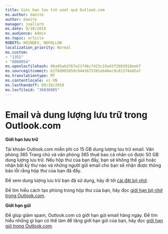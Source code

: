```yaml
---
title: Giới hạn lưu trữ vượt quá Outlook.com
ms.author: daeite
author: daeite
manager: joallard
ms.date: 9/10/2019
ms.audience: Admin
ms.topic: article
ROBOTS: NOINDEX, NOFOLLOW
localization_priority: Normal
ms.custom:
- "1351"
- "8000054"
ms.openlocfilehash: 08a95ab3767e21f46cf423c33e43f2693918ee67
ms.sourcegitcommit: b2f8d965859c9443675391eb48ec9c81374a92a7
ms.translationtype: MT
ms.contentlocale: vi-VN
ms.lasthandoff: 09/10/2019
ms.locfileid: "36836085"
---
```

# <a name="email-and-storage-quota-in-outlookcom"></a>Email và dung lượng lưu trữ trong Outlook.com

**Giới hạn lưu trữ**

Tài khoản Outlook.com miễn phí có 15 GB dung lượng lưu trữ email. Văn phòng 365 Trang chủ và văn phòng 365 thuê bao cá nhân có được 50 GB dung lượng lưu trữ. Nếu hộp thư của bạn đầy, bạn sẽ không thể gửi hoặc nhận bất kỳ thư nào và những người gửi email cho bạn sẽ nhận được thông báo lỗi rằng hộp thư của bạn đã đầy.

Để xem dung lượng lưu trữ bạn đã sử dụng, hãy đi tới [cài đặt bộ nhớ](https://outlook.live.com/mail/options/general/storage).

Để tìm hiểu cách tạo phòng trong hộp thư của bạn, hãy đọc [giới hạn bộ nhớ trong Outlook.com](https://support.office.com/article/7ac99134-69e5-4619-ac0b-2d313bba5e9e).

**Giới hạn gửi**

Để giúp giảm spam, Outlook.com có giới hạn gửi email hàng ngày. Để tìm hiểu những gì bạn có thể làm để tăng giới hạn gửi của bạn, hãy đọc [giới hạn gửi trong Outlook.com](https://support.office.com/article/279ee200-594c-40f0-9ec8-bb6af7735c2e).
